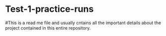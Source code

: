 # Test-1-practice-runs
#This is a read me file and usually cntains all the important details about the project contained in this entire repository.

